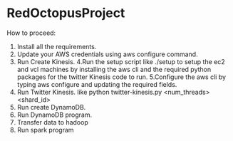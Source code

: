 # RedOctopusProject

How to proceed:
1. Install all the requirements.
2. Update your AWS credentials using aws configure command.
3. Run Create Kinesis.
4.Run the setup script like ./setup to setup the ec2 and vcl machines by installing the aws cli and the required python packages for the twitter Kinesis code to run.
5.Configure the aws cli by typing aws configure and updating the required fields.
6. Run Twitter Kinesis. like python twitter-kinesis.py <num_threads> <shard_id> 
7. Run create DynamoDB.
8. Run DynamoDB program.
9. Transfer data to hadoop
10. Run spark program
